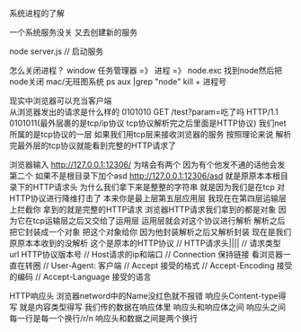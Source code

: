 系统进程的了解

一个系统服务没关 又去创建新的服务

node server.js // 启动服务



怎么关闭进程？
window
任务管理器 =》 进程 =》 node.exc 找到node然后把node关闭
mac/无班图系统
ps aux |grep "node"
kill + 进程号



现实中浏览器可以充当客户端  
从浏览器发出的请求是什么样的 0101010 GET /test?param=吃了吗 HTTP/1.1 0101011(最外层裹的是tcp/ip协议 tcp协议解析完之后里面是HTTP协议)
我们net所属的是tcp协议的一层 如果我们用tcp层来接收浏览器的服务 按照理论来说 解析完最外层的tcp协议就能看到完整的HTTP请求了


浏览器输入 http://127.0.0.1:12306/
为啥会有两个 因为有个他发不通的话他会发第二个
如果不是根目录下加个asd http://127.0.0.1:12306/asd
就是原原本本根目录下的HTTP请求头
为什么我们拿下来是整整的字符串 就是因为我们是在tcp 对HTTP协议进行降维打击了 本来你是最上层第五层应用层 
    我现在在第四层运输层上拦截你 拿到的就是完整的HTTP请求 浏览器HTTP请求我们拿到的都是对象
    因为它在tcp运输层之后又交给了运用层 运用层就会对这个协议进行解析 解析之后把它封装成一个对象
    把这个对象给你 因为他封装解析之后又解析封装 现在是我们原原本本收到的没解析 这个是原本的HTTP协议
    // HTTP请求头||||
    // 请求类型 url HTTP协议版本号
    // Host请求的ip和端口
    // Connection 保持链接  看浏览器一直在转圈
    // User-Agent: 客户端
    // Accept 接受的格式
    // Accept-Encoding 接受的编码
    // Accept-Language 接受的语言


HTTP响应头    浏览器netword中的Name没红色就不报错
响应头Content-type得写 就是内容类型得写 
我们传的数据在响应体里 响应头和响应体之间  响应头之间每一行是每一个换行/r/n
响应头和数据之间是两个换行